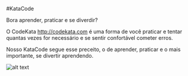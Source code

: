 #KataCode

Bora aprender, praticar e se diverdir?

O CodeKata http://codekata.com é uma forma de você praticar e tentar quantas vezes for necessário e se sentir confortável cometer erros.

Nosso KataCode segue esse preceito, o de aprender, praticar e o mais importante, se divertir aprendendo.

![alt text](https://github.com/papodesysadmin/katacode/blob/readme/img/code-kata.png "KataCode Ideia")